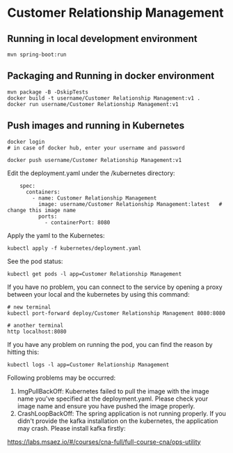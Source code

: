 # Customer Relationship Management

## Running in local development environment

```
mvn spring-boot:run
```

## Packaging and Running in docker environment

```
mvn package -B -DskipTests
docker build -t username/Customer Relationship Management:v1 .
docker run username/Customer Relationship Management:v1
```

## Push images and running in Kubernetes

```
docker login 
# in case of docker hub, enter your username and password

docker push username/Customer Relationship Management:v1
```

Edit the deployment.yaml under the /kubernetes directory:
```
    spec:
      containers:
        - name: Customer Relationship Management
          image: username/Customer Relationship Management:latest   # change this image name
          ports:
            - containerPort: 8080

```

Apply the yaml to the Kubernetes:
```
kubectl apply -f kubernetes/deployment.yaml
```

See the pod status:
```
kubectl get pods -l app=Customer Relationship Management
```

If you have no problem, you can connect to the service by opening a proxy between your local and the kubernetes by using this command:
```
# new terminal
kubectl port-forward deploy/Customer Relationship Management 8080:8080

# another terminal
http localhost:8080
```

If you have any problem on running the pod, you can find the reason by hitting this:
```
kubectl logs -l app=Customer Relationship Management
```

Following problems may be occurred:

1. ImgPullBackOff:  Kubernetes failed to pull the image with the image name you've specified at the deployment.yaml. Please check your image name and ensure you have pushed the image properly.
1. CrashLoopBackOff: The spring application is not running properly. If you didn't provide the kafka installation on the kubernetes, the application may crash. Please install kafka firstly:

https://labs.msaez.io/#/courses/cna-full/full-course-cna/ops-utility

